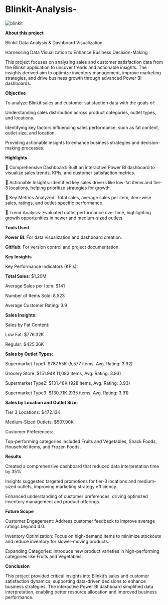 # Blinkit-Analysis-
![blinkit](https://github.com/user-attachments/assets/5f013aa6-fa76-4742-b0e8-0c5daf3bb0a2)


**About this project**

Blinkit Data Analysis & Dashboard Visualization

Harnessing Data Visualization to Enhance Business Decision-Making

This project focuses on analyzing sales and customer satisfaction data from the Blinkit application to uncover trends and actionable insights. The insights derived aim to optimize inventory management, improve marketing strategies, and drive business growth through advanced Power BI dashboards.

**Objective**

To analyze Blinkit sales and customer satisfaction data with the goals of:

Understanding sales distribution across product categories, outlet types, and locations.

Identifying key factors influencing sales performance, such as fat content, outlet size, and location.

Providing actionable insights to enhance business strategies and decision-making processes.

**Highlights**

🔶 Comprehensive Dashboard: Built an interactive Power BI dashboard to visualize sales trends, KPIs, and customer satisfaction metrics.

🔶 Actionable Insights: Identified key sales drivers like low-fat items and tier-3 locations, helping prioritize strategies for growth.

🔶 Key Metrics Analyzed: Total sales, average sales per item, item-wise sales, ratings, and outlet-specific performance.

🔶 Trend Analysis: Evaluated outlet performance over time, highlighting growth opportunities in newer and medium-sized outlets.

**Tools Used**

**Power BI**: For data visualization and dashboard creation.

**GitHub**: For version control and project documentation.

**Key Insights**

Key Performance Indicators (KPIs):

**Total Sales**: $1.20M

Average Sales per Item: $141

Number of Items Sold: 8,523

Average Customer Rating: 3.9

**Sales Insights:**

Sales by Fat Content:

Low Fat: $776.32K

Regular: $425.36K

**Sales by Outlet Types:**

Supermarket Type1: $787.55K (5,577 items, Avg. Rating: 3.92)

Grocery Store: $151.94K (1,083 items, Avg. Rating: 3.93)

Supermarket Type2: $131.48K (928 items, Avg. Rating: 3.93)

Supermarket Type3: $130.71K (935 items, Avg. Rating: 3.91)

**Sales by Location and Outlet Size:**

Tier 3 Locations: $472.13K

Medium-Sized Outlets: $507.90K

Customer Preferences:

Top-performing categories included Fruits and Vegetables, Snack Foods, Household items, and Frozen Foods.


**Results**

Created a comprehensive dashboard that reduced data interpretation time by 35%.

Insights suggested targeted promotions for tier-3 locations and medium-sized outlets, improving marketing strategy efficiency.

Enhanced understanding of customer preferences, driving optimized inventory management and product offerings.

**Future Scope**

Customer Engagement: Address customer feedback to improve average ratings beyond 4.0.

Inventory Optimization: Focus on high-demand items to minimize stockouts and reduce inventory for slower-moving products.

Expanding Categories: Introduce new product varieties in high-performing categories like Fruits and Vegetables.

**Conclusion**

This project provided critical insights into Blinkit’s sales and customer satisfaction dynamics, supporting data-driven decisions to enhance business strategies. The interactive Power BI dashboard simplified data interpretation, enabling better resource allocation and improved business performance.
